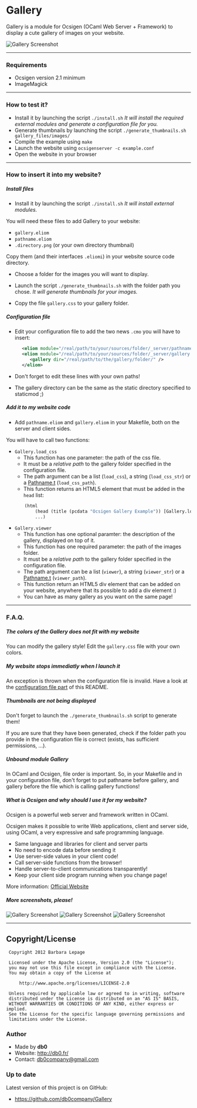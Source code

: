Gallery
=======

Gallery is a module for Ocsigen (OCaml Web Server + Framework) to display a cute gallery of images on your website.

<img src="http://public.db0.fr/dev/ocsigen/gallery/gallery0.png" alt="Gallery Screenshot" />

***

### Requirements

* Ocsigen version 2.1 minimum
* ImageMagick

***

### How to test it?

* Install it by launching the script `./install.sh`
_It will install the required external modules and generate a configuration file for you._
* Generate thumbnails by launching the script `./generate_thumbnails.sh gallery_files/images/`
* Compile the example using `make`
* Launch the website using `ocsigenserver -c example.conf`
* Open the website in your browser

***

### How to insert it into my website?

##### Install files

* Install it by launching the script `./install.sh` _It will install external modules._


You will need these files to add Gallery to your website:
* `gallery.eliom`
* `pathname.eliom`
* `.directory.png` (or your own directory thumbnail)

Copy them (and their interfaces `.eliomi`) in your website source code directory.

* Choose a folder for the images you will want to display.
* Launch the script `./generate_thumbnails.sh` with the folder path you chose.
  _It will generate thumbnails for your images._

* Copy the file `gallery.css` to your gallery folder.

##### Configuration file

* Edit your configuration file to add the two news `.cmo` you will have to insert:

```xml
      <eliom module="/real/path/to/your/sources/folder/_server/pathname.cmo" />
      <eliom module="/real/path/to/your/sources/folder/_server/gallery.cmo">
         <gallery dir="/real/path/to/the/gallery/folder/" />
      </eliom>
```

* Don't forget to edit these lines with your own paths!

* The gallery directory can be the same as the static directory specified to staticmod ;)

##### Add it to my website code

* Add `pathname.eliom` and `gallery.eliom` in your Makefile, both on the server and client sides.

You will have to call two functions:

* `Gallery.load_css`
  * This function has one parameter: the path of the css file.
  * It must be a _relative path_ to the gallery folder specified in the configuration file.
  * The path argument can be a list (`load_css`), a string (`load_css_str`)
    or a [Pathname.t](https://github.com/db0company/Pathname) (`load_css_path`).
  * This function returns an HTML5 element that must be added in the `head` list:

```ocaml
       (html
           (head (title (pcdata "Ocsigen Gallery Example")) [Gallery.load_css ["css"]])
           ...)
```

* `Gallery.viewer`
  * This function has one optional paramter: the description of the gallery, displayed on top of it.
  * This function has one required parameter: the path of the images folder.
  * It must be a _relative path_ to the gallery folder specified in the configuration file.
  * The path argument can be a list (`viewer`), a string (`viewer_str`)
    or a [Pathname.t](https://github.com/db0company/Pathname) (`viewer_path`).
  * This function return an HTML5 div element that can be added on your website,
    anywhere that its possible to add a div element :)
  * You can have as many gallery as you want on the same page!

***

### F.A.Q.

##### The colors of the Gallery does not fit with my website

You can modify the gallery style!
Edit the `gallery.css` file with your own colors.

##### My website stops immediatly when I launch it

An exception is thrown when the configuration file is invalid.
Have a look at the [configuration file part](#configuration-file) of this README.

##### Thumbnails are not being displayed

Don't forget to launch the `./generate_thumbnails.sh` script to generate them!

If you are sure that they have been generated, check if the folder path you provide in the configuration file is correct (exists, has sufficient permissions, ...).

##### Unbound module Gallery

In OCaml and Ocsigen, file order is important. So, in your Makefile and in your configuration file, don't forget to put pathname before gallery, and gallery before the file which is calling gallery functions!

##### What is Ocsigen and why should I use it for my website?

Ocsigen is a powerful web server and framework written in OCaml.

Ocsigen makes it possible to write Web applications, client and server side, using OCaml, a very expressive and safe programming language.

* Same language and libraries for client and server parts
* No need to encode data before sending it
* Use server-side values in your client code!
* Call server-side functions from the browser!
* Handle server-to-client communications transparently!
* Keep your client side program running when you change page!

More information: [Official Website](http://ocsigen.org/)

##### More screenshots, please!

<img src="http://public.db0.fr/dev/ocsigen/gallery/gallery1.png" alt="Gallery Screenshot" />
<img src="http://public.db0.fr/dev/ocsigen/gallery/gallery3.png" alt="Gallery Screenshot" />
<img src="http://public.db0.fr/dev/ocsigen/gallery/gallery2.png" alt="Gallery Screenshot" />


***


## Copyright/License

     Copyright 2012 Barbara Lepage
  
     Licensed under the Apache License, Version 2.0 (the "License");
     you may not use this file except in compliance with the License.
     You may obtain a copy of the License at
  
         http://www.apache.org/licenses/LICENSE-2.0
  
     Unless required by applicable law or agreed to in writing, software
     distributed under the License is distributed on an "AS IS" BASIS,
     WITHOUT WARRANTIES OR CONDITIONS OF ANY KIND, either express or implied.
     See the License for the specific language governing permissions and
     limitations under the License.


### Author

* Made by __db0__
* Website: http://db0.fr/
* Contact: db0company@gmail.com


### Up to date

Latest version of this project is on GitHub:
* https://github.com/db0company/Gallery
